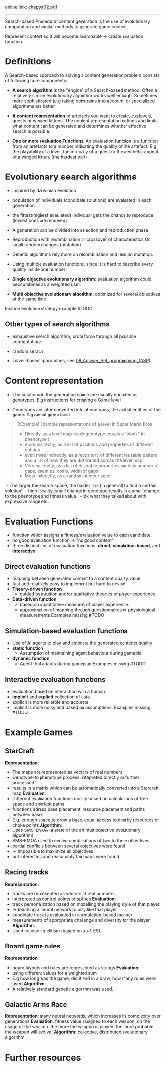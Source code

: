 online link: [chapter02.pdf](https://www.pcgbook.com/chapter02.pdf)

---

Search-based Procedural content generation is the use of evolutionary computation and similar methods to generate game content.

Represent content so it will become searchable => create evaluation function.

# Definitions

A Search-based approach to solving a content generation problem consists of following core components:

* **A search algorithm** is the "engine" of a Search-based method. Often a relatively simple evolutionary algorithm works well enough. Sometimes more sophisticated (e.g taking constrains into account) or specialized algorithms are better

* **A content representation** of artefacts you want to create, e.g levels, quests or winged kittens. The content representation defines and limits what content can be generated and determines whether effective search is possible.

* **One or more evaluation Functions**. An evaluation function is a function from an artefacts to a number indicating the quality of the artefact. E.g the playability of a level, the intricacy of a quest or the aesthetic appeal of a winged kitten. (the hardest part)

# Evolutionary search algorithms

* inspired by darwinian evolution

* population of individuals (condidate solutions) are evaluated in each generation

* the fittest(highest evaulated) individual gets the chance to reproduce (lowest ones are removed)

* A generation can be divided into selection and reproduction phase.

* Reproduction with recombination or crossover of characteristics Or small random changes (mutation)

* Genetic algorithms rely more on recombination and less on mutation.

* Using multiple evaluation functions, since it is hard to describe every quality inside one number

* **Single objective evolutionary algorithm**: evaluation algorithm could beccombines as a weighted usm.

* **Multi objective evolutionary algorithm**, optimized for several objectives at the same time.

Include evolution strategy example #TODO

## Other types of search algorithms

* exhaustive search algorithm, brute force through all possible configutations.

* random serach

* solver-based approaches, see [08_Answer_Set_programming_(ASP)](08_Answer_Set_programming_%28ASP%29.md)

# Content representation

* The solutions in the generation space are usually encoded as genotypes. E.g instructions for creating a Game level

* Genotypes are later converted into phenotypes, the actual entities of the game. E.g actual game level

 > 
 > \[!Example\] Example representations of a level in Super Mario Bros
 > 
 > * Directly, as a level map (each genotype equals a "block" in phenotype )
 > * more indirectly, as a list of positions and properties of different entities
 > * even more indirectly, as a repository of different reusable patters and a list of how they are distributed across the level map
 > * Very indirectly, as a list of desirable properties such as number of gaps, enemies, coins, width of gaps
 > * Most indirectly, as a random number seed

 - The larger the search space, the harder it is (in general) to find a certain solution!
 - high locality, small change in genotype results in a small change to the phenotype and fitness value.
 - idk what they talked about with expressive range etc.

# Evaluation Functions

* function which assigns a fitness/evaluation value to each candidate.
* no good evaluation function => "no good content"
* three distinctions of evaluation functions: **direct**, **simulation-based**, and **interactive**

## Direct evaluation functions

* mapping between generated content to a content quality value
* fast and relatively easy to implement but hard to devise
* **Theory-driven function**
  * guided by intuition and/or qualitative theories of player experience.
* **Data-driven function**
  * based on quantitative measures of player experience.
  * approximation of mapping through questionnaires or physiological measurements
    Examples missing #TODO

## Simulation-based evaluation functions

* Use of AI agents to play and estimate the generated contents quality
* **static function**
  * Assumption of maintaining agent behaviour during gamepla
* **dynamic function**
  * Agent that adapts during gameplay
    Examples missing #TODO

## Interactive evaluation functions

* evaluation based on interaction with a human.
* **implicit** and **explicit** collection of data
* explicit is more reliatble and accurate
* implicit is more noisy and based on assumptions.
  Examples missing #TODO

# Example Games

## StarCraft

**Representation**:

* The maps are represented as vectors of real numbers
* Genotype-to phenotype process: intepreted directly or further processed
* results in a matrix which can be automatically converted into a Starcraft map
  **Evaluation**:
* Different evaluation functions mostly based on calculations of free space and shortest paths
* functions adress base placement, resource placement and paths between bases
* E.g. enough space to grow a base, equal access to nearby resources or choke points
  **Algorithm**:
* Uses SMS-EMOA (a state of the art multiobjective evolutionary algorithm)
* SMS-EMOA used to evolve combinations of two to three objectives.
* partial conflicts between several objectives were found
* => impossible to maximize all objectives
* but interesting and reasonably fair maps were found

## Racing tracks

**Representation**:

* tracks are represented as vectors of real numbers
* interpreted as control points of splines
  **Evaluation**:
* track personalization based on modelling the playing style of that player.
* => teaching a neural network to play like that player
* candidate track is evaluatied in a simulation-based manner
* measurements of appropriate challenge and diversity for the player
  **Algorithm**:
* Used cascading elitism (based on μ +λ ES)

## Board game rules

**Representation**:

* board layouts and rules are represented as strings
  **Evaluation**:
* using different values for a weighted sum
* E.g how long was the game, did it end in a draw, how many rules were used
  **Algorithm**:
* A relatively standard genetic algorithm was used.

## Galactic Arms Race

**Representation**: many neural networds, which increases its complexity over generations
**Evaluation**: fitness value assigned to each weapon, on the usage of the weapon. the more the weapon is played, the more probable the weapon will evolve.
**Algorithm**: collective, distributed evolutionary algorithm

# Further resources
